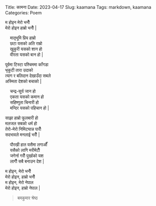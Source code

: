 Title: कामना
Date: 2023-04-17
Slug: kaamana
Tags: markdown, kaamana
Categories: Poem

म होइन मेरो भनौँ  
मेरो होइन हाम्रो भनौँ |  

&nbsp;&nbsp;&nbsp;&nbsp;मातृभूमि प्रिय हाम्रो  
&nbsp;&nbsp;&nbsp;&nbsp;छटा यसको अति राम्रो  
&nbsp;&nbsp;&nbsp;&nbsp;खुकुरी यसको शान हो  
&nbsp;&nbsp;&nbsp;&nbsp;वीरता यसको बान हो |  

पूर्वमा टिस्टा पश्चिममा काँगडा  
भृकुटी तारा उदाको  
त्याग र बलिदान देखाउँदा सबले  
अस्मिता देशको बचाको |  

&nbsp;&nbsp;&nbsp;&nbsp;चन्द्र-सूर्य जान हो  
&nbsp;&nbsp;&nbsp;&nbsp;एकता यसको कमान हो  
&nbsp;&nbsp;&nbsp;&nbsp;सहिष्णुता चिनारी हो  
&nbsp;&nbsp;&nbsp;&nbsp;मन्दिर यसको पहिचान हो |  

साझा हाम्रो फूलबारी हो  
मलजल सबको धर्म हो  
तेरो-मेरो निमिट्यान्न पारौँ  
सदभावले मनलाई भरौँ |  

&nbsp;&nbsp;&nbsp;&nbsp;पौरखी हात यसैमा लगाऔँ  
&nbsp;&nbsp;&nbsp;&nbsp;यसैको लागि मरीमेटौँ  
&nbsp;&nbsp;&nbsp;&nbsp;जगेर्ना गरौँ पुर्खाको यश  
&nbsp;&nbsp;&nbsp;&nbsp;लागौँ सबै बनाउन देश |  

म होइन, मेरो भनौँ  
मेरो होइन, हाम्रो भनौँ  
म होइन, मेरो नेपाल  
मेरो होइन, हाम्रो नेपाल |  

> बमकुमार श्रेष्ठ
